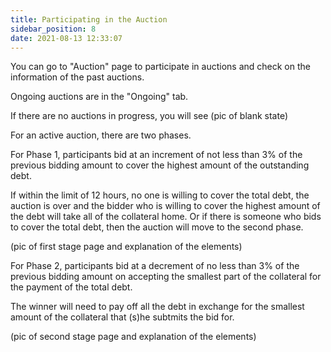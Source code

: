 ```yaml
---
title: Participating in the Auction
sidebar_position: 8
date: 2021-08-13 12:33:07
---
```


You can go to "Auction" page to participate in auctions and check on the information of the past auctions. 

Ongoing auctions are in the "Ongoing" tab. 

If there are no auctions in progress, you will see (pic of blank state)

For an active auction, there are two phases. 

For Phase 1, participants bid at an increment of not less than 3% of the previous bidding amount to cover the highest amount of the outstanding debt.

If within the limit of 12 hours, no one is willing to cover the total debt, the auction is over and the bidder who is willing to cover the highest amount of the debt will take all of the collateral home. Or if there is someone who bids to cover the total debt, then the auction will move to the second phase.

(pic of first stage page and explanation of the elements)

For Phase 2, participants bid at a decrement of no less than 3% of the previous bidding amount on accepting the smallest part of the collateral for the payment of the total debt.

The winner will need to pay off all the debt in exchange for the smallest amount of the collateral that (s)he subtmits the bid for.


(pic of second stage page and explanation of the elements)





